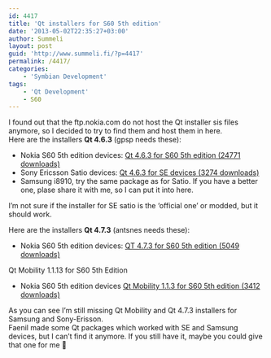 ```yaml
---
id: 4417
title: 'Qt installers for S60 5th edition'
date: '2013-05-02T22:35:27+03:00'
author: Summeli
layout: post
guid: 'http://www.summeli.fi/?p=4417'
permalink: /4417/
categories:
    - 'Symbian Development'
tags:
    - 'Qt Development'
    - S60
---
```


I found out that the ftp.nokia.com do not host the Qt installer sis files anymore, so I decided to try to find them and host them in here.  
Here are the installers **Qt 4.6.3** (gpsp needs these):

- Nokia S60 5th edition devices: [Qt 4.6.3 for S60 5th edition (24771 downloads)](/wp-content/uploads/downloads/2013/04/qt-4.6.3_s60_5th_edition.sis)
- Sony Ericsson Satio devices: [ Qt 4.6.3 for SE devices (3274 downloads) ](/wp-content/uploads/downloads/2013/04/qt_installer_463_se_s60_5th.sis)
- Samsung i8910, try the same package as for Satio. If you have a better one, plase share it with me, so I can put it into here.

I’m not sure if the installer for SE satio is the ‘official one’ or modded, but it should work.   
  
Here are the installers **Qt 4.7.3** (antsnes needs these):    

- Nokia S60 5th edition devices: [ QT 4.7.3 for S60 5th edition (5049 downloads) ](/wp-content/uploads/downloads/2013/05/Qt-4.7.3-for-S605th.sis)    

Qt Mobility 1.1.13 for S60 5th Edition   

- Nokia S60 5th edition devices [Qt Mobility 1.1.3 for S60 5th edition (3412 downloads) ](/wp-content/uploads/downloads/2013/05/QtMobility-1.1.3-for-S60v5.sis)   

As you can see I’m still missing Qt Mobility and Qt 4.7.3 installers for Samsung and Sony-Erisson.  
Faenil made some Qt packages which worked with SE and Samsung devices, but I can’t find it anymore. If you still have it, maybe you could give that one for me 🙂